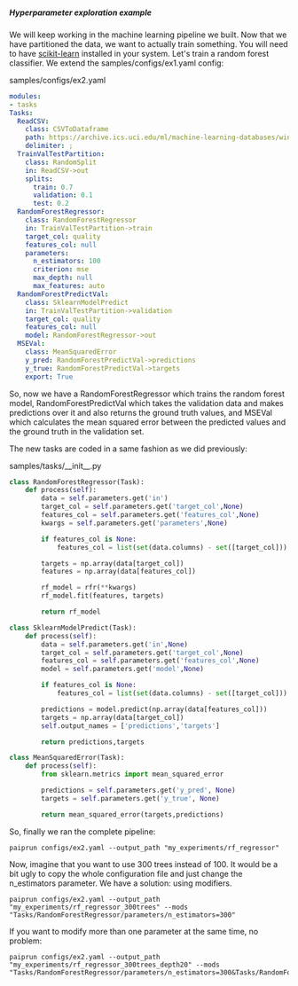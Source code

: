 ##### Hyperparameter exploration example

We will keep working in the machine learning pipeline we built. Now that we have partitioned the data, we want to actually train something. You will need to have [scikit-learn](https://scikit-learn.org/stable/) installed in your system.
Let's train a random forest classifier. We extend the samples/configs/ex1.yaml config:

samples/configs/ex2.yaml
```yaml
modules:
- tasks
Tasks:
  ReadCSV:
    class: CSVToDataframe
    path: https://archive.ics.uci.edu/ml/machine-learning-databases/wine-quality/winequality-red.csv
    delimiter: ;
  TrainValTestPartition:
    class: RandomSplit
    in: ReadCSV->out
    splits:
      train: 0.7
      validation: 0.1
      test: 0.2
  RandomForestRegressor:
    class: RandomForestRegressor
    in: TrainValTestPartition->train
    target_col: quality
    features_col: null
    parameters:
      n_estimators: 100
      criterion: mse
      max_depth: null
      max_features: auto
  RandomForestPredictVal:
    class: SklearnModelPredict
    in: TrainValTestPartition->validation
    target_col: quality
    features_col: null
    model: RandomForestRegressor->out
  MSEVal:
    class: MeanSquaredError
    y_pred: RandomForestPredictVal->predictions
    y_true: RandomForestPredictVal->targets
    export: True
```

So, now we have a RandomForestRegressor which trains the random forest model, RandomForestPredictVal which takes the validation data and makes predictions over it and also returns the ground truth values, and MSEVal which calculates the mean squared error between the predicted values and the ground truth in the validation set.

The new tasks are coded in a same fashion as we did previously:

samples/tasks/\_\_init_\_.py
```python
class RandomForestRegressor(Task):
    def process(self):
        data = self.parameters.get('in')
        target_col = self.parameters.get('target_col',None)
        features_col = self.parameters.get('features_col',None)
        kwargs = self.parameters.get('parameters',None)

        if features_col is None:
            features_col = list(set(data.columns) - set([target_col]))

        targets = np.array(data[target_col])
        features = np.array(data[features_col])

        rf_model = rfr(**kwargs)
        rf_model.fit(features, targets)

        return rf_model

class SklearnModelPredict(Task):
    def process(self):
        data = self.parameters.get('in',None)
        target_col = self.parameters.get('target_col',None)
        features_col = self.parameters.get('features_col',None)
        model = self.parameters.get('model',None)

        if features_col is None:
            features_col = list(set(data.columns) - set([target_col]))

        predictions = model.predict(np.array(data[features_col]))
        targets = np.array(data[target_col])
        self.output_names = ['predictions','targets']

        return predictions,targets

class MeanSquaredError(Task):
    def process(self):
        from sklearn.metrics import mean_squared_error

        predictions = self.parameters.get('y_pred', None)
        targets = self.parameters.get('y_true', None)

        return mean_squared_error(targets,predictions)
```

So, finally we ran the complete pipeline:

```
paiprun configs/ex2.yaml --output_path "my_experiments/rf_regressor"
```

Now, imagine that you want to use 300 trees instead of 100. It would be a bit ugly to copy the whole configuration file and just change the n_estimators parameter. We have a solution: using modifiers.

```
paiprun configs/ex2.yaml --output_path "my_experiments/rf_regressor_300trees" --mods "Tasks/RandomForestRegressor/parameters/n_estimators=300"
```

If you want to modify more than one parameter at the same time, no problem:
```
paiprun configs/ex2.yaml --output_path "my_experiments/rf_regressor_300trees_depth20" --mods "Tasks/RandomForestRegressor/parameters/n_estimators=300&Tasks/RandomForestRegressor/parameters/max_depth=20"
```




